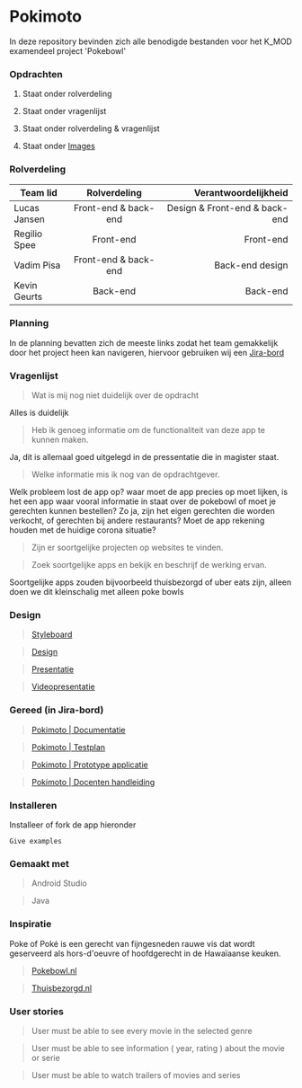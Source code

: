 # Pokimoto

In deze repository bevinden zich alle benodigde bestanden voor het K_MOD examendeel project 'Pokebowl'

### Opdrachten 

1. Staat onder rolverdeling

2. Staat onder vragenlijst

3. Staat onder rolverdeling & vragenlijst

4. Staat onder [Images](https://github.com/RegilioSpee/pokebowl-k_mod/tree/master/img)

### Rolverdeling

| Team lid      | Rolverdeling  | Verantwoordelijkheid |
| ------------- |:-------------:| -----:|
| Lucas Jansen     | Front-end & back-end | Design & Front-end & back-end |
| Regilio Spee      | Front-end     |   Front-end |
| Vadim Pisa | Front-end & back-end |   Back-end design |
| Kevin Geurts | Back-end    |    Back-end |

### Planning
In de planning bevatten zich de meeste links zodat het team gemakkelijk door het project heen kan navigeren, hiervoor gebruiken wij een [Jira-bord](https://wlaj.atlassian.net/secure/RapidBoard.jspa?rapidView=7&projectKey=POKI&selectedIssue=POKI-5&atlOrigin=eyJpIjoiMGRiYzNmNGZiNjMzNDQzMGExZWJhOWM1MDhmZjkwNmMiLCJwIjoiaiJ9)

### Vragenlijst

> Wat is mij nog niet duidelijk over de opdracht

Alles is duidelijk

> Heb ik genoeg informatie om de functionaliteit
van deze app te kunnen maken.

Ja, dit is allemaal goed uitgelegd in de pressentatie die in magister staat.

> Welke informatie mis ik nog van de
opdrachtgever.

Welk probleem lost de app op? waar moet de app precies op moet lijken, is het een app waar vooral informatie in staat over de pokebowl of moet je gerechten kunnen bestellen? Zo ja, zijn het eigen gerechten die worden verkocht, of gerechten bij andere restaurants? Moet de app rekening houden met de huidige corona situatie?

> Zijn er soortgelijke projecten op websites te
vinden.

> Zoek soortgelijke apps en bekijk en beschrijf de
werking ervan.

Soortgelijke apps zouden bijvoorbeeld thuisbezorgd of uber eats zijn, alleen doen we dit kleinschalig met alleen poke bowls

### Design
 
 > [Styleboard](https://www.canva.com/design/DAD8PX-_wvc/yaSw3fNhBU8BlDgOGWQ4xQ/view?utm_content=DAD8PX-_wvc&utm_campaign=designshare&utm_medium=link&utm_source=publishsharelink)
 
 > [Design](https://xd.adobe.com/view/a51285a9-3804-4bb4-60fd-8a759f9837f1-d323/)
 
 > [Presentatie](https://xd.adobe.com/view/f3d02815-e429-46c5-6357-eab5f8853698-85e1/?fullscreen)
 
 > [Videopresentatie](https://youtu.be/NJQgT6OU364)
 
 ### Gereed (in Jira-bord)
 > [Pokimoto | Documentatie](https://docs.google.com/document/d/1gEKKa4inJEiDDlx7E4xLKw7DUX5FPZNvJ2ANABqBQ34/edit?usp=sharing)
 
 > [Pokimoto | Testplan](https://docs.google.com/document/d/1fNg7TFx7xT_p8_fsxBITTRpQMqEG0M1BMPT6MuHxf4w/edit?usp=sharing)
 
 > [Pokimoto | Prototype applicatie](https://xd.adobe.com/view/a51285a9-3804-4bb4-60fd-8a759f9837f1-d323/)
 
 > [Pokimoto | Docenten handleiding](https://docs.google.com/document/d/1OgNMmIs8LmFimOFFM7FJFuABxxLJ-dikYoknEiqgJDQ/edit?usp=sharing)

### Installeren

Installeer of fork de app hieronder

```
Give examples
```

### Gemaakt met
 
 > Android Studio
 
 > Java
 
 ### Inspiratie
 
 Poke of Poké is een gerecht van fijngesneden rauwe vis dat wordt geserveerd als hors-d'oeuvre of hoofdgerecht in de Hawaïaanse keuken. 
 
 > [Pokebowl.nl](https://www.pokebowl.nl/)
 
 > [Thuisbezorgd.nl](https://www.thuisbezorgd.nl/)
 
 ### User stories

> User must be able to see every movie in the selected genre

> User must be able to see information ( year, rating ) about the movie or serie

> User must be able to watch trailers of movies and series
